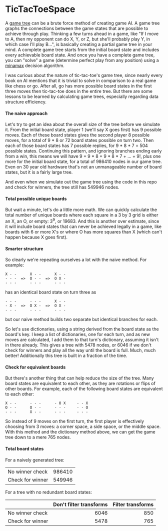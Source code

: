 # TicTacToeSpace

A [game tree](https://en.wikipedia.org/wiki/Game_tree) can be a brute force method of creating game AI. A game tree graphs the connections between the game states that are possible to achieve through play. Thinking a few turns ahead in a game, like "If I move to A, then my opponent can do X, Y, or Z, but she'll probably play Y, in which case I'll play B...", is basically creating a partial game tree in your mind. A complete game tree starts from the initial board state and includes every achievable board state. And once you have a complete game tree, you can "solve" a game (determine perfect play from any position) using a [minamax](https://en.wikipedia.org/wiki/Minimax) decision algorithm.

I was curious about the nature of tic-tac-toe's game tree, since nearly every book on AI mentions that it is trivial to solve in comparison to a real game like chess or go. After all, go has more possible board states in the first three moves then tic-tac-toe does in the entire tree. But there are some lessons to be learned by calculating game trees, especially regarding data structure efficiency.

#### The naive approach
Let's try to get an idea about the overall size of the tree before we simulate it. From the initial board state, player 1 (we'll say X goes first) has 9 possible moves. Each of these board states gives the second player 8 possible moves, for a total of 9 * 8 or 72 board states possible on turn two. Then each of those board states has 7 possible replies, for 9 * 8 * 7 = 504 possible states. Continuing this pattern, and ignoring branches ending early from a win, this means we will have 9 + 9 * 8 + 9 * 8 * 7 + ... + 9!, plus one more for the initial board state, for a total of 986410 nodes in our game tree. Even on 30 year old hardware that's not an unmanageable number of board states, but it is a fairly large tree.

And even when we simulate out the game tree using the code in this repo and check for winners, the tree still has 549946 nodes.

#### Total possible unique boards

But wait a minute, let's do a little more math. We can quickly calculate the total number of unique boards where each square in a 3 by 3 grid is either an X, an O, or empty: 3<sup>9</sup>, or 19683. And this is another over estimate, since it will include board states that can never be achieved legally in a game, like boards with 6 or more X's or where O has more squares than X (which can't happen because X goes first).

#### Smarter structure

So clearly we're repeating ourselves a lot with the naive method. For example:
```
X - -      X - -      X - -
- - -  =>  O - -  =>  O X -
- - -      - - -      - - -
```
has an identical board state on turn three as
```
- - -      - - -      X - -
- X -  =>  O X -  =>  O X -
- - -      - - -      - - -
```
but our naive method builds two separate but identical branches for each.

So let's use dictionaries, using a string derived from the board state as the board's key. I keep a list of dictionaries, one for each turn, and as new moves are calculated, I add them to that turn's dictionary, assuming it isn't in there already. This gives a tree with 5478 nodes, or 6046 if we don't check for winners and play all the way until the board is full. Much, much better! Additionally this tree is built in a fraction of the time.

#### Check for equivalent boards

But there's another thing that can help reduce the size of the tree. Many board states are equivalent to each other, as they are rotations or flips of other boards. For example, each of the following board states are equivalent to each other:
```
X - -      - - -      - O X     - - X
O - -      O - -      - - -     - - O
- - -      X - -      - - -     - - -
```
So instead of 9 moves on the first turn, the first player is effectively choosing from 3 moves: a corner space, a side space, or the middle space. With this method and the dictionary method above, we can get the game tree down to a mere 765 nodes.

#### Total board states

For a naively generated tree:

| | |
| ---------------- | -----------------------:|
| No winner check  |                  986410 |
| Check for winner |                  549946 |

For a tree with no redundant board states:

|                  | Don't filter transforms | Filter transforms |
| ---------------- | -----------------------:| -----------------:|
| No winner check  |                    6046 |               850 |
| Check for winner |                    5478 |               765 |
